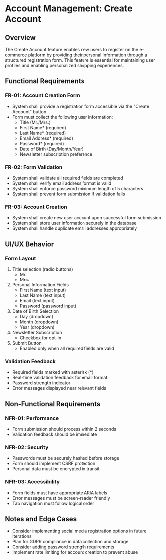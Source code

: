 # Account Management: Create Account

## Overview
The Create Account feature enables new users to register on the e-commerce platform by providing their personal information through a structured registration form. This feature is essential for maintaining user profiles and enabling personalized shopping experiences.

## Functional Requirements

### FR-01: Account Creation Form
- System shall provide a registration form accessible via the "Create Account" button
- Form must collect the following user information:
  - Title (Mr./Mrs.)
  - First Name* (required)
  - Last Name* (required)
  - Email Address* (required)
  - Password* (required)
  - Date of Birth (Day/Month/Year)
  - Newsletter subscription preference

### FR-02: Form Validation
- System shall validate all required fields are completed
- System shall verify email address format is valid
- System shall enforce password minimum length of 5 characters
- System shall prevent form submission if validation fails

### FR-03: Account Creation
- System shall create new user account upon successful form submission
- System shall store user information securely in the database
- System shall handle duplicate email addresses appropriately

## UI/UX Behavior

### Form Layout
1. Title selection (radio buttons)
   - Mr.
   - Mrs.
2. Personal Information Fields
   - First Name (text input)
   - Last Name (text input)
   - Email (text input)
   - Password (password input)
3. Date of Birth Selection
   - Day (dropdown)
   - Month (dropdown)
   - Year (dropdown)
4. Newsletter Subscription
   - Checkbox for opt-in
5. Submit Button
   - Enabled only when all required fields are valid

### Validation Feedback
- Required fields marked with asterisk (*)
- Real-time validation feedback for email format
- Password strength indicator
- Error messages displayed near relevant fields

## Non-Functional Requirements

### NFR-01: Performance
- Form submission should process within 2 seconds
- Validation feedback should be immediate

### NFR-02: Security
- Passwords must be securely hashed before storage
- Form should implement CSRF protection
- Personal data must be encrypted in transit

### NFR-03: Accessibility
- Form fields must have appropriate ARIA labels
- Error messages must be screen-reader friendly
- Tab navigation must follow logical order

## Notes and Edge Cases
- Consider implementing social media registration options in future iterations
- Plan for GDPR compliance in data collection and storage
- Consider adding password strength requirements
- Implement rate limiting for account creation to prevent abuse
